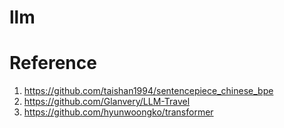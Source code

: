 # llm

# Reference

1. https://github.com/taishan1994/sentencepiece_chinese_bpe
2. https://github.com/Glanvery/LLM-Travel
3. https://github.com/hyunwoongko/transformer
